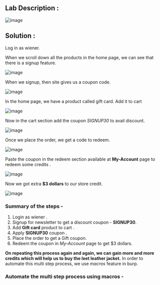## Lab Description :

![image](https://github.com/sh3bu/Portswigger_labs/assets/67383098/bc0be0ef-8729-4e9f-b6a4-49fdc5aa63a9)

## Solution :

Log in as wiener.

When we scroll down all the products in the home page, we can see that there is a signup feature. 

![image](https://github.com/sh3bu/Portswigger_labs/assets/67383098/662897c8-2ee1-4607-8657-685192068c44)

When we signup, then site gives us a coupon code.

![image](https://github.com/sh3bu/Portswigger_labs/assets/67383098/4bfdfcfe-b328-48a4-83a7-bedff38486ee)

In the home page, we have a product called gift card. Add it to cart

![image](https://github.com/sh3bu/Portswigger_labs/assets/67383098/39bc42fb-ec1c-4684-b7ef-1419eb728be3)

Now in the cart section add the coupon *SIGNUP30* to avail discount.

![image](https://github.com/sh3bu/Portswigger_labs/assets/67383098/919efd5e-c9a3-47e7-acce-60252d411e48)

Once we place the order, we get a code to redeem.

![image](https://github.com/sh3bu/Portswigger_labs/assets/67383098/22aeb161-ca11-4fde-9bbf-34da2524d8c7)

Paste the coupon in the redeem section available at **My-Account** page to redeem some credits .

![image](https://github.com/sh3bu/Portswigger_labs/assets/67383098/975a5137-95e7-4106-99c9-0957e0bd6cc5)

Now we got extra **$3 dollars** to our store credit.

![image](https://github.com/sh3bu/Portswigger_labs/assets/67383098/e0f6950c-258a-4b3e-9c5a-e908d7fe905a)

### Summary of the steps -

1. Login as wiener .
2. Signup for newsletter to get a discount coupon - **SIGNUP30**.
3. Add **Gift card** product to cart .
4. Apply **SIGNUP30** coupon .
5. Place the order to get a Gift coupon.
6. Redeem the coupon in *My-Account* page to get $3 dollars.

**On repeating this process again and again, we can gain more and more credits which will help us to buy the leet leather jacket.** In order to automate this multi step process, we use *macros* feature in burp.

### Automate the multi step process using macros -

